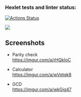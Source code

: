 ### Hexlet tests and linter status:
[![Actions Status](https://github.com/ddm14159/java-project-61/actions/workflows/hexlet-check.yml/badge.svg)](https://github.com/ddm14159/java-project-61/actions)

<a href="https://codeclimate.com/github/ddm14159/java-project-61/maintainability"><img src="https://api.codeclimate.com/v1/badges/76ae94085c0e9a7c5def/maintainability" /></a>

## Screenshots
- Parity check<br />
  https://imgur.com/a/rHQkIoC
  <br />

- Calculator<br />
  https://imgur.com/a/wVqtqk8
  <br />

- GCD<br />
  https://imgur.com/a/wkGig47
  <br />
